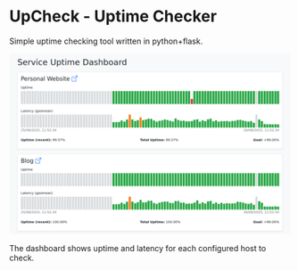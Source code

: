 # UpCheck - Uptime Checker

Simple uptime checking tool written in python+flask.

![A screenshot of the web-app screen](screenshot.png)

The dashboard shows uptime and latency for each configured host to check.
